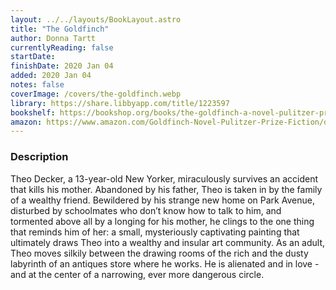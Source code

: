 ```yaml
---
layout: ../../layouts/BookLayout.astro
title: "The Goldfinch"
author: Donna Tartt
currentlyReading: false
startDate: 
finishDate: 2020 Jan 04
added: 2020 Jan 04
notes: false
coverImage: /covers/the-goldfinch.webp
library: https://share.libbyapp.com/title/1223597
bookshelf: https://bookshop.org/books/the-goldfinch-a-novel-pulitzer-prize-for-fiction-9780316055444/9780316055444
amazon: https://www.amazon.com/Goldfinch-Novel-Pulitzer-Prize-Fiction/dp/0316055441
---
```


### Description
Theo Decker, a 13-year-old New Yorker, miraculously survives an accident that kills his mother. Abandoned by his father, Theo is taken in by the family of a wealthy friend. Bewildered by his strange new home on Park Avenue, disturbed by schoolmates who don’t know how to talk to him, and tormented above all by a longing for his mother, he clings to the one thing that reminds him of her: a small, mysteriously captivating painting that ultimately draws Theo into a wealthy and insular art community. As an adult, Theo moves silkily between the drawing rooms of the rich and the dusty labyrinth of an antiques store where he works. He is alienated and in love - and at the center of a narrowing, ever more dangerous circle.

<!-- ### Notes & Highlights -->

